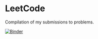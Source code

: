 # LeetCode
Compilation of my submissions to problems.

[![Binder](https://mybinder.org/badge_logo.svg)](https://mybinder.org/v2/gh/kg16/LC/HEAD)
